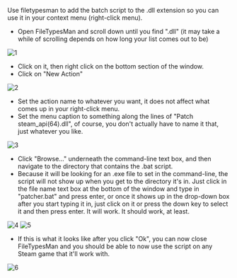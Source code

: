 Use filetypesman to add the batch script to the .dll extension so you can use it in your context menu (right-click menu).

- Open FileTypesMan and scroll down until you find ".dll" (it may take a while of scrolling depends on how long your list comes out to be)

![1](https://github.com/user-attachments/assets/0cac90df-3b95-4a85-af40-2239d2c4a6ec)
- Click on it, then right click on the bottom section of the window.
- Click on "New Action"

![2](https://github.com/user-attachments/assets/bbb8c7c5-30fb-4be0-a599-5aaa554aa3ae)
- Set the action name to whatever you want, it does not affect what comes up in your right-click menu.
- Set the menu caption to something along the lines of "Patch steam_api(64).dll", of course, you don't actually have to name it that, just whatever you like.

![3](https://github.com/user-attachments/assets/c10dc3f6-88e8-41d6-9ddd-70560faaf488)
- Click "Browse..." underneath the command-line text box, and then navigate to the directory that contains the .bat script.
- Because it will be looking for an .exe file to set in the command-line, the script will not show up when you get to the directory it's in. Just click in the file name text box at the bottom of the window and type in "patcher.bat" and press enter, or once it shows up in the drop-down box after you start typing it in, just click on it or press the down key to select it and then press enter. It will work. It should work, at least.

![4](https://github.com/user-attachments/assets/c528999f-f660-43e4-9247-a2df68d1da18)
![5](https://github.com/user-attachments/assets/e717856c-461c-47ca-af2b-1126eff30cc3)
- If this is what it looks like after you click "Ok", you can now close FileTypesMan and you should be able to now use the script on any Steam game that it'll work with.

![6](https://github.com/user-attachments/assets/291b4eda-1e4e-430e-af0c-1a8351c1de33)
